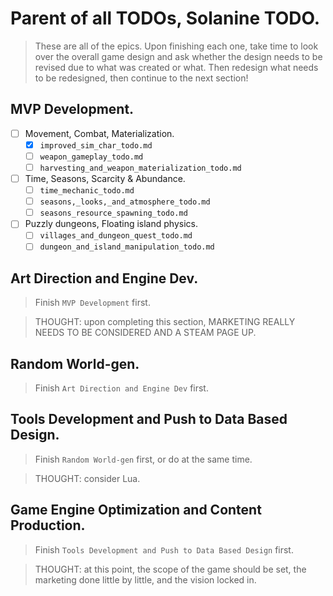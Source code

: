 # Parent of all TODOs, Solanine TODO.

> These are all of the epics. Upon finishing each one, take time to look over the overall
> game design and ask whether the design needs to be revised due to what was created or what.
> Then redesign what needs to be redesigned, then continue to the next section!


## MVP Development.

- [ ] Movement, Combat, Materialization.
    - [x] `improved_sim_char_todo.md`
    - [ ] `weapon_gameplay_todo.md`
    - [ ] `harvesting_and_weapon_materialization_todo.md`
- [ ] Time, Seasons, Scarcity & Abundance.
    - [ ] `time_mechanic_todo.md`
    - [ ] `seasons,_looks,_and_atmosphere_todo.md`
    - [ ] `seasons_resource_spawning_todo.md`
- [ ] Puzzly dungeons, Floating island physics.
    - [ ] `villages_and_dungeon_quest_todo.md`
    - [ ] `dungeon_and_island_manipulation_todo.md`

## Art Direction and Engine Dev.

> Finish `MVP Development` first.

> THOUGHT: upon completing this section, MARKETING REALLY NEEDS TO BE CONSIDERED AND A STEAM PAGE UP.


## Random World-gen.

> Finish `Art Direction and Engine Dev` first.


## Tools Development and Push to Data Based Design.

> Finish `Random World-gen` first, or do at the same time.

> THOUGHT: consider Lua.


## Game Engine Optimization and Content Production.

> Finish `Tools Development and Push to Data Based Design` first.

> THOUGHT: at this point, the scope of the game should be set, the marketing done little by little, and the vision locked in.
